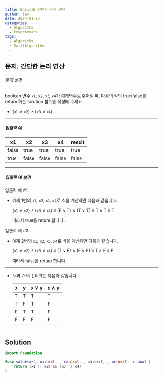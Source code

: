 ```yaml
---
title: Basic36 간단한 논리 연산
author: jay
date: 2024-01-23
categories:
  - Algorithm
  - Programmers
tags:
  - Algorithm
  - SwiftAlgorithm
---
```

## 문제: 간단한 논리 연산

###### 문제 설명

boolean 변수 `x1`, `x2`, `x3`, `x4`가 매개변수로 주어질 때, 다음의 식의 true/false를 return 하는 solution 함수를 작성해 주세요.

- (`x1` ∨ `x2`) ∧ (`x3` ∨ `x4`)

---

##### 입출력 예

|x1|x2|x3|x4|result|
|---|---|---|---|---|
|false|true|true|true|true|
|true|false|false|false|false|

---

##### 입출력 예 설명

입출력 예 #1

- 예제 1번의 `x1`, `x2`, `x3`, `x4`로 식을 계산하면 다음과 같습니다.
    
    (`x1` ∨ `x2`) ∧ (`x3` ∨ `x4`) ≡ (F ∨ T) ∧ (T ∨ T) ≡ T ∧ T ≡ T
    
    따라서 true를 return 합니다.
    

입출력 예 #2

- 예제 2번의 `x1`, `x2`, `x3`, `x4`로 식을 계산하면 다음과 같습니다.
    
    (`x1` ∨ `x2`) ∧ (`x3` ∨ `x4`) ≡ (T ∨ F) ∧ (F ∨ F) ≡ T ∧ F ≡ F
    
    따라서 false를 return 합니다.
    

---

- ∨과 ∧의 진리표는 다음과 같습니다.
    
    |x|y|x ∨ y|x ∧ y|
    |---|---|---|---|
    |T|T|T|T|
    |T|F|T|F|
    |F|T|T|F|
    |F|F|F|F|

--- 

## Solution

```swift
import Foundation

func solution(_ x1:Bool, _ x2:Bool, _ x3:Bool, _ x4:Bool) -> Bool {
    return (x1 || x2) && (x3 || x4)
}
```